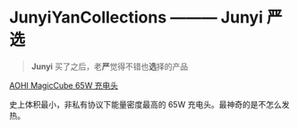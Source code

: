 # JunyiYanCollections ——— Junyi 严选

> **Junyi** 买了之后，老**严**觉得不错也**选**择的产品

[AOHI MagicCube 65W 充电头](https://iaohi.com/products/aohi-magcube-65w-pd-fast-charger)

史上体积最小，非私有协议下能量密度最高的 65W 充电头。最神奇的是不怎么发热。
